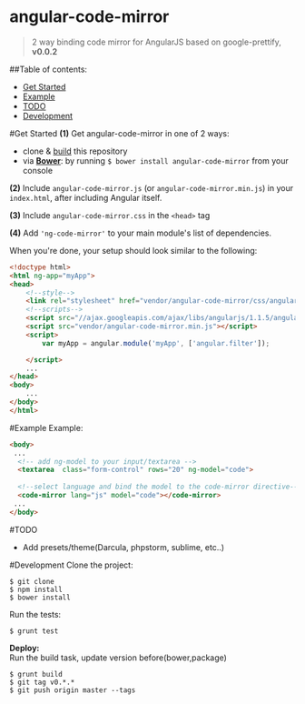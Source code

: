 angular-code-mirror
===================
>2 way binding code mirror for AngularJS based on google-prettify,  **v0.0.2**

##Table of contents:
- [Get Started](#get-started)
- [Example](#example)
- [TODO](#todo)
- [Development](#development)

#Get Started
**(1)** Get angular-code-mirror in one of 2 ways:
  - clone & [build](#developing) this repository
  - via **[Bower](http://bower.io/)**: by running `$ bower install angular-code-mirror` from your console

**(2)** Include `angular-code-mirror.js` (or `angular-code-mirror.min.js`) in your `index.html`, after including Angular itself.

**(3)** Include `angular-code-mirror.css` in the `<head>` tag

**(4)** Add `'ng-code-mirror'` to your main module's list of dependencies.

When you're done, your setup should look similar to the following:

```html
<!doctype html>
<html ng-app="myApp">
<head>
    <!--style-->
    <link rel="stylesheet" href="vendor/angular-code-mirror/css/angular-code-mirror.css"/>
    <!--scripts-->
    <script src="//ajax.googleapis.com/ajax/libs/angularjs/1.1.5/angular.min.js"></script>
    <script src="vendor/angular-code-mirror.min.js"></script>
    <script>
        var myApp = angular.module('myApp', ['angular.filter']);

    </script>
    ...
</head>
<body>
    ...
</body>
</html>
```
#Example
Example:
```html
<body>
 ...
  <!-- add ng-model to your input/textarea -->
  <textarea  class="form-control" rows="20" ng-model="code">
  
  <!--select language and bind the model to the code-mirror directive-->
  <code-mirror lang="js" model="code"></code-mirror>
 ...
</body>
```

#TODO
* Add presets/theme(Darcula, phpstorm, sublime, etc..)

#Development
Clone the project: <br/>
```
$ git clone 
$ npm install
$ bower install
```
Run the tests:
```
$ grunt test
```
**Deploy:**<br/>
Run the build task, update version before(bower,package)
```
$ grunt build
$ git tag v0.*.*
$ git push origin master --tags
